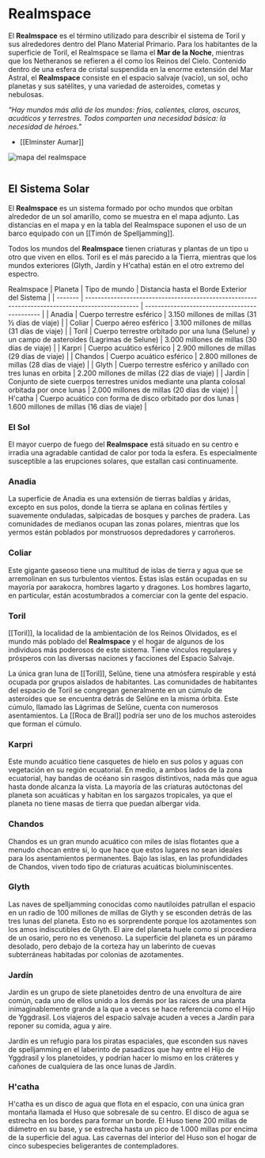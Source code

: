 # Realmspace
El **Realmspace** es el término utilizado para describir el sistema de Toril y sus alrededores dentro del Plano Material Primario. Para los habitantes de la superficie de Toril, el Realmspace se llama el **Mar de la Noche**, mientras que los Netheranos se refieren a él como los Reinos del Cielo. Contenido dentro de una esfera de cristal suspendida en la enorme extensión del Mar Astral, el **Realmspace** consiste en el espacio salvaje (vacío), un sol, ocho planetas y sus satélites, y una variedad de asteroides, cometas y nebulosas.

*"Hay mundos más allá de los mundos: fríos, calientes, claros, oscuros, acuáticos y terrestres. Todos comparten una necesidad básica: la necesidad de héroes."*
- [[Elminster Aumar]] 

![mapa del realmspace](https://media.dndbeyond.com/compendium-images/sja/9h8GiE7HbKsyOg18/02-012.realmspace.jpg)

```toc
```

## El Sistema Solar
El **Realmspace** es un sistema formado por ocho mundos que orbitan alrededor de un sol amarillo, como se muestra en el mapa adjunto. Las distancias en el mapa y en la tabla del Realmspace suponen el uso de un barco equipado con un [[Timón de Spelljamming]].

Todos los mundos del **Realmspace** tienen criaturas y plantas de un tipo u otro que viven en ellos. Toril es el más parecido a la Tierra, mientras que los mundos exteriores (Glyth, Jardín y H'catha) están en el otro extremo del espectro.

Realmspace
| Planeta | Tipo de mundo                                                                                   | Distancia hasta el Borde Exterior del Sistema |
| ------- | ----------------------------------------------------------------------------------------------- | --------------------------------------------- |
| Anadia  | Cuerpo terrestre esférico                                                                       | 3.150 millones de millas (31 ½ días de viaje) |
| Coliar  | Cuerpo aéreo esférico                                                                           | 3.100 millones de millas (31 días de viaje)   |
| Toril   | Cuerpo terrestre orbitado por una luna (Selune) y un campo de asteroides (Lagrimas de Selune)   | 3.000 millones de millas (30 días de viaje)   |
| Karpri  | Cuerpo acuático esférico                                                                        | 2.900 millones de millas (29 días de viaje)   |
| Chandos | Cuerpo acuático esférico                                                                        | 2.800 millones de millas (28 días de viaje)   |
| Glyth   | Cuerpo terrestre esférico y anillado con tres lunas en orbita                                   | 2.200 millones de millas (22 días de viaje)   |
| Jardín  | Conjunto de siete cuerpos terrestres unidos mediante una planta colosal orbitada por once lunas | 2.000 millones de millas (20 días de viaje)   |
| H'catha | Cuerpo acuático con forma de disco orbitado por dos lunas                                       | 1.600 millones de millas (16 días de viaje)    |


### El Sol
El mayor cuerpo de fuego del **Realmspace** está situado en su centro e irradia una agradable cantidad de calor por toda la esfera. Es especialmente susceptible a las erupciones solares, que estallan casi continuamente.

### Anadia
La superficie de Anadia es una extensión de tierras baldías y áridas, excepto en sus polos, donde la tierra se aplana en colinas fértiles y suavemente onduladas, salpicadas de bosques y parches de pradera. Las comunidades de medianos ocupan las zonas polares, mientras que los yermos están poblados por monstruosos depredadores y carroñeros.

### Coliar
Este gigante gaseoso tiene una multitud de islas de tierra y agua que se arremolinan en sus turbulentos vientos. Estas islas están ocupadas en su mayoría por aarakocra, hombres lagarto y dragones. Los hombres lagarto, en particular, están acostumbrados a comerciar con la gente del espacio.

### Toril
[[Toril]], la localidad de la ambientación de los Reinos Olvidados, es el mundo más poblado del **Realmspace** y el hogar de algunos de los individuos más poderosos de este sistema. Tiene vínculos regulares y prósperos con las diversas naciones y facciones del Espacio Salvaje.

La única gran luna de [[Toril]], Selûne, tiene una atmósfera respirable y está ocupada por grupos aislados de habitantes. Las comunidades de habitantes del espacio de Toril se congregan generalmente en un cúmulo de asteroides que se encuentra detrás de Selûne en la misma órbita. Este cúmulo, llamado las Lágrimas de Selûne, cuenta con numerosos asentamientos. La [[Roca de Bral]] podría ser uno de los muchos asteroides que forman el cúmulo.

### Karpri
Este mundo acuático tiene casquetes de hielo en sus polos y aguas con vegetación en su región ecuatorial. En medio, a ambos lados de la zona ecuatorial, hay bandas de océano sin rasgos distintivos, nada más que agua hasta donde alcanza la vista. La mayoría de las criaturas autóctonas del planeta son acuáticas y habitan en los sargazos tropicales, ya que el planeta no tiene masas de tierra que puedan albergar vida.

### Chandos
Chandos es un gran mundo acuático con miles de islas flotantes que a menudo chocan entre sí, lo que hace que estos lugares no sean ideales para los asentamientos permanentes. Bajo las islas, en las profundidades de Chandos, viven todo tipo de criaturas acuáticas bioluminiscentes.

### Glyth
Las naves de spelljamming conocidas como nautiloides patrullan el espacio en un radio de 100 millones de millas de Glyth y se esconden detrás de las tres lunas del planeta. Esto no es sorprendente porque los azotamentes son los amos indiscutibles de Glyth. El aire del planeta huele como si procediera de un osario, pero no es venenoso. La superficie del planeta es un páramo desolado, pero debajo de la corteza hay un laberinto de cuevas subterráneas habitadas por colonias de azotamentes.

### Jardín
Jardín es un grupo de siete planetoides dentro de una envoltura de aire común, cada uno de ellos unido a los demás por las raíces de una planta inimaginablemente grande a la que a veces se hace referencia como el Hijo de Yggdrasil. Los viajeros del espacio salvaje acuden a veces a Jardín para reponer su comida, agua y aire.

Jardín es un refugio para los piratas espaciales, que esconden sus naves de spelljamming en el laberinto de pasadizos que hay entre el Hijo de Yggdrasil y los planetoides, y podrían hacer lo mismo en los cráteres y cañones de cualquiera de las once lunas de Jardín.

### H'catha
H'catha es un disco de agua que flota en el espacio, con una única gran montaña llamada el Huso que sobresale de su centro. El disco de agua se estrecha en los bordes para formar un borde. El Huso tiene 200 millas de diámetro en su base, y se estrecha hasta un pico de 1.000 millas por encima de la superficie del agua. Las cavernas del interior del Huso son el hogar de cinco subespecies beligerantes de contempladores.